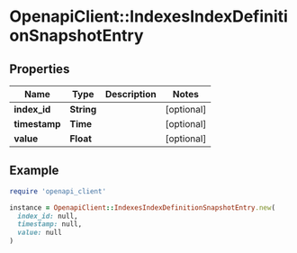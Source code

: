 # OpenapiClient::IndexesIndexDefinitionSnapshotEntry

## Properties

| Name | Type | Description | Notes |
| ---- | ---- | ----------- | ----- |
| **index_id** | **String** |  | [optional] |
| **timestamp** | **Time** |  | [optional] |
| **value** | **Float** |  | [optional] |

## Example

```ruby
require 'openapi_client'

instance = OpenapiClient::IndexesIndexDefinitionSnapshotEntry.new(
  index_id: null,
  timestamp: null,
  value: null
)
```

